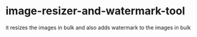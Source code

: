 # image-resizer-and-watermark-tool
it resizes the images in bulk and also adds watermark to the images in bulk
